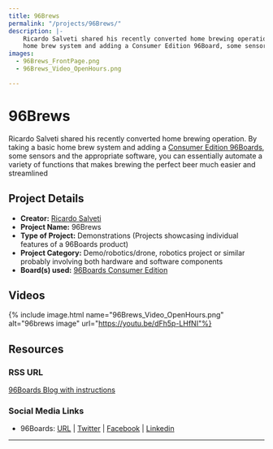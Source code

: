 ```yaml
---
title: 96Brews
permalink: "/projects/96Brews/"
description: |-
    Ricardo Salveti shared his recently converted home brewing operation. By taking a basic
    home brew system and adding a Consumer Edition 96Board, some sensors and the appropriate software, you can essentially automate a variety of functions that makes brewing the perfect beer much easier and streamlined.
images:
  - 96Brews_FrontPage.png
  - 96Brews_Video_OpenHours.png

---
```


# 96Brews

Ricardo Salveti shared his recently converted home brewing operation. By taking a basic
home brew system and adding a [Consumer Edition 96Boards](https://www.96boards.org/products/ce/),
some sensors and the appropriate software, you can essentially automate a variety of functions that
makes brewing the perfect beer much easier and streamlined

## Project Details

- **Creator:** [Ricardo Salveti](https://twitter.com/rsalveti)
- **Project Name:** 96Brews
- **Type of Project:** Demonstrations (Projects showcasing individual features of a 96Boards product)
- **Project Category:** Demo/robotics/drone, robotics project or similar probably involving both hardware and software components
- **Board(s) used:** [96Boards Consumer Edition](https://www.96boards.org/products/ce/)

## Videos   
{% include image.html name="96Brews_Video_OpenHours.png" alt="96brews image" url="https://youtu.be/dFh5p-LHfNI"%}

## Resources

### RSS URL

[96Boards Blog with instructions](https://www.96boards.org/blog/96boards-96brews-automated-home-brewing/)

### Social Media Links

- 96Boards: [URL](https://www.96boards.org/) &#124; [Twitter](https://twitter.com/96boards) &#124; [Facebook](https://www.facebook.com/96Boards) &#124; [Linkedin](https://www.linkedin.com/showcase/6637095/)


***
